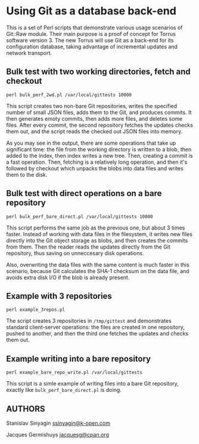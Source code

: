 Using Git as a database back-end
================================

This is a set of Perl scripts that demonstrate various usage scenarios
of Git::Raw module. Their main purpose is a proof of concept for Torrus
software version 3. The new Torrus will use Git as a back-end for its
configuration database, taking advantage of incremental updates and
network transport.


Bulk test with two working directories, fetch and checkout
----------------------------------------------------------

```
perl bulk_perf_2wd.pl /var/local/gittests 10000
```

This script creates two non-bare Git repositories, writes the specified
number of small JSON files, adds them to the Git, and produces
commits. It then generates emoty commits, then adds more files, and
deletes some files. After every commit, the second repository fetches
the updates checks them out, and the script reads the checked out JSON
files into memory.

As you may see in the output, there are some operations that take up
significant time: the file from the working directory is written to a
blob, then added to the index, then index writes a new tree. Then,
creating a commit is a fast operation. Then, fetching is a relatively
long operation, and then it's followed by checkout which unpacks the
blobs into data files and writes them to the disk.


Bulk test with direct operations on a bare repository
-----------------------------------------------------

```
perl bulk_perf_bare_direct.pl /var/local/gittests 10000
```

This script performs the same job as the previous one, but about 3 times
faster. Instead of working with data files in the filesystem, it writes
new files directly into the Git object storage as blobs, and then
creates the commits from them. Then the reader reads the updates
directly from the Git repository, thus saving on unneccesary disk
operations.

Also, overwriting the data files with the same content is much faster in
this scenario, because Git calculates the SHA-1 checksum on the data
file, and avoids extra disk I/O if the blob is already present.


Example with 3 repositories
---------------------------

```
perl example_3repos.pl
```

The script creates 3 repositories in `/tmp/gittest` and demonstrates
standard client-server operations: the files are created in one
repository, pushed to another, and then the third one fetches the
updates and checks them out.


Example writing into a bare repository
--------------------------------------

```
perl example_bare_repo_write.pl /var/local/gittests
```

This script is a simle example of writing files into a bare Git
repository, exactly like `bulk_perf_bare_direct.pl` is doing.



AUTHORS
-------

Stanislav Sinyagin <ssinyagin@k-open.com>

Jacques Germishuys <jacquesg@cpan.org>


